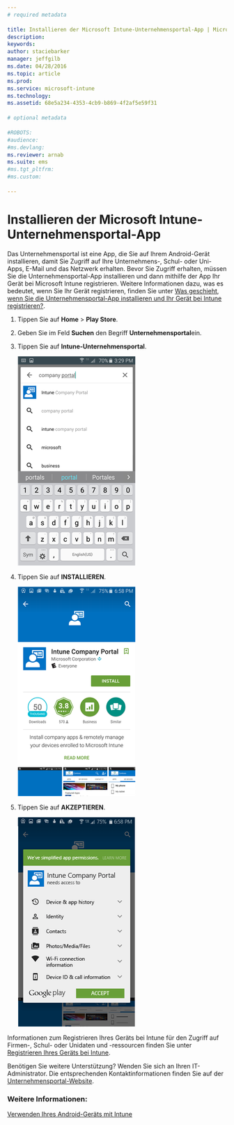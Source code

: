 ```yaml
---
# required metadata

title: Installieren der Microsoft Intune-Unternehmensportal-App | Microsoft Intune
description:
keywords:
author: staciebarker
manager: jeffgilb
ms.date: 04/28/2016
ms.topic: article
ms.prod:
ms.service: microsoft-intune
ms.technology:
ms.assetid: 68e5a234-4353-4cb9-b869-4f2af5e59f31

# optional metadata

#ROBOTS:
#audience:
#ms.devlang:
ms.reviewer: arnab
ms.suite: ems
#ms.tgt_pltfrm:
#ms.custom:

---
```



# Installieren der Microsoft Intune-Unternehmensportal-App

Das Unternehmensportal ist eine App, die Sie auf Ihrem Android-Gerät installieren, damit Sie Zugriff auf Ihre Unternehmens-, Schul- oder Uni-Apps, E-Mail und das Netzwerk erhalten.  Bevor Sie Zugriff erhalten, müssen Sie die Unternehmensportal-App installieren und dann mithilfe der App Ihr Gerät bei Microsoft Intune registrieren. Weitere Informationen dazu, was es bedeutet, wenn Sie Ihr Gerät registrieren, finden Sie unter [Was geschieht, wenn Sie die Unternehmensportal-App installieren und Ihr Gerät bei Intune registrieren?](what-happens-if-you-install-the-company-portal-app-and-enroll-your-device-in-intune-android.md).

1.  Tippen Sie auf **Home** &gt; **Play Store**.

2.  Geben Sie im Feld **Suchen** den Begriff **Unternehmensportal**ein.

3.  Tippen Sie auf **Intune-Unternehmensportal**.

    ![android-search-company-portal](./media/and-cpinstall-1-search-cp.png)

4.  Tippen Sie auf **INSTALLIEREN**.

    ![android-install-company-portal](./media/and-cpinstall-2-install.png)

5.  Tippen Sie auf **AKZEPTIEREN**.

    ![android-accept-company-portal-terms](./media/and-cpinstall-3-cp-accept.png)

Informationen zum Registrieren Ihres Geräts bei Intune für den Zugriff auf Firmen-, Schul- oder Unidaten und -ressourcen finden Sie unter [Registrieren Ihres Geräts bei Intune](enroll-your-device-in-Intune-android.md).

Benötigen Sie weitere Unterstützung? Wenden Sie sich an Ihren IT-Administrator. Die entsprechenden Kontaktinformationen finden Sie auf der [Unternehmensportal-Website](http://portal.manage.microsoft.com).

### Weitere Informationen:
[Verwenden Ihres Android-Geräts mit Intune](using-your-android-device-with-intune.md)

<!--HONumber=Jun16_HO2-->


